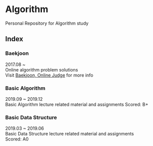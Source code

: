 Algorithm
=========
Personal Repository for Algorithm study

## Index
### Baekjoon
2017.08 ~  
Online algorithm problem solutions   
Visit [Baekjoon, Online Judge](https://www.acmicpc.net) for more info  
### Basic Algorithm
2019.09 ~ 2019.12  
Basic Algorithm lecture related material and assignments 
Scored: B+
### Basic Data Structure
2019.03 ~ 2019.06  
Basic Data Structure lecture related material and assignments  
Scored: A0
